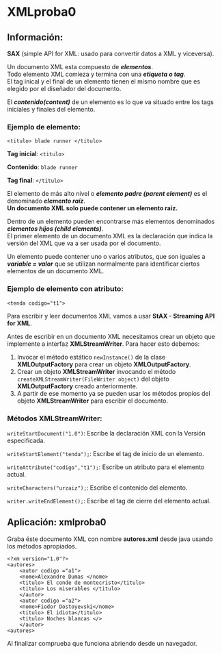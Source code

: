 # XMLproba0

## Información:
**SAX** (simple API for XML: usado para convertir datos a XML y viceversa).

Un documento XML esta compuesto de ***elementos***.<br>
Todo elemento XML comieza y termina con una ***etiqueta o tag***.<br>
El tag inical y el final de un elemento tienen el mismo nombre que es elegido por el diseñador del documento.

El ***contenido(content)*** de un elemento es lo que va situado entre los tags iniciales y finales del elemento.

### Ejemplo de elemento:

```
<titulo> blade runner </titulo>
```
        
**Tag inicial**: `<titulo>`

**Contenido**: `blade runner`

**Tag final**: `</titulo>`

El elemento de más alto nivel o ***elemento padre (parent element)*** es el denominado ***elemento raíz***.<br>
**Un documento XML solo puede contener un elemento raíz.**

Dentro de un elemento pueden encontrarse más elementos denominados ***elementos hijos (child elements)***.<br>
El primer elemento de un documento XML es la declaración que indica la versión del XML que va a ser usada por el documento.

Un elemento puede contener uno o varios atributos, que son iguales a ***variable = valor*** que se utilizan normalmente para identificar ciertos elementos de un documento XML.

### Ejemplo de elemento con atributo:
```
<tenda codigo="t1">
```

Para escribir y leer documentos XML vamos a usar **StAX - Streaming API for XML**.

Antes de escribir en un documento XML necesitamos crear un objeto que implemente a interfaz **XMLStreamWriter**. Para hacer esto debemos:
1. Invocar el método estático `newInstance()` de la clase **XMLOutputFactory** para crear un objeto **XMLOutputFactory**.
2. Crear un objeto **XMLStreamWriter** invocando el método  `createXMLStreamWriter(FileWriter object)` del objeto **XMLOutputFactory** creado anteriormente.
3. A partir de ese momento ya se pueden usar los métodos propios del objeto **XMLStreamWriter** para escribir el documento. 

### Métodos XMLStreamWriter:
`writeStartDocument("1.0")`: Escribe la declaración XML con la Versión especificada.

`writeStartElement("tenda");`: Escribe el tag de inicio de un elemento.

`writeAttribute("codigo","t1");`: Escribe un atributo para el elemento actual.

`writeCharacters("urzaiz");`: Escribe el contenido del elemento.

`writer.writeEndElement();`: Escribe el tag de cierre del elemento actual.

## Aplicación: xmlproba0
Graba éste documento XML con nombre **autores.xml** desde java usando los métodos apropiados.

```
<?xm version="1.0"?>
<autores>
    <autor codigo ="a1">
    <nome>Alexandre Dumas </nome>
    <titulo> El conde de montecristo</titulo>
    <titulo> Los miserables </titulo>
    </autor>
    <autor codigo ="a2">
    <nome>Fiodor Dostoyevski</nome>
    <titulo> El idiota</titulo>
    <titulo> Noches blancas </>
    </autor>
<autores>
```

Al finalizar comprueba que funciona abriendo desde un navegador.